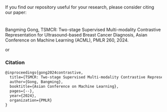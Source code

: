 If you find our repository useful for your research, please consider citing our paper:

# 
Bangming Gong, TSMCR: Two-stage Supervised Multi-modality Contrastive Representation for Ultrasound-based Breast Cancer Diagnosis, Asian Conference on Machine Learning (ACML), PMLR 260, 2024.

or

### Citation
```latex
@inproceedings{gong2024contrastive,
  title={TSMCR: Two-stage Supervised Multi-modality Contrastive Representation for Ultrasound-based Breast Cancer Diagnosis},
  author={Gong, Bangming},
  booktitle={Asian Conference on Machine Learning},
  pages={--},
  year={2024},
  organization={PMLR}
}
